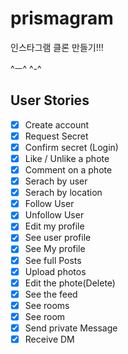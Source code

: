 # prismagram

인스타그램 클론 만들기!!!

^ㅡ^ ^-^

## User Stories

-   [x] Create account
-   [x] Request Secret
-   [x] Confirm secret (Login)
-   [x] Like / Unlike a phote
-   [x] Comment on a phote
-   [x] Serach by user
-   [x] Serach by location
-   [x] Follow User
-   [x] Unfollow User
-   [x] Edit my profile
-   [x] See user profile
-   [x] See My profile
-   [x] See full Posts
-   [x] Upload photos
-   [x] Edit the phote(Delete)
-   [x] See the feed
-   [x] See rooms
-   [x] See room
-   [x] Send private Message
-   [x] Receive DM
